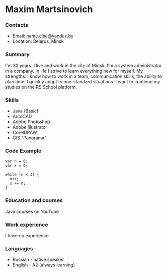 # Maxim Martsinovich

### Contacts
* Email: name.else@yandex.by
* Location: Belarus, Minsk

### Summary
I'm 30 years. I live and work in the city of Minsk. I'm a system administrator in a company. In life I strive to learn everything new for myself.
My strengths: I know how to work in a team, communication skills, the ability to plan time, I quickly adapt to non-standard situations.
I want to continue my studies on the RS School platform.

### Skills
* Java (Basic)
* AutoCAD
* Adobe Photoshop
* Adobe Illustrator
* CorelDRAW
* GIS "Panorama"

### Code Example

```
var n = 0;
var x = 0;

while (n < 3) {
  n++;
  x += n;
}
```
### Education and courses
Java courses on YouTube

### Work experience
I have no experience

### Languages
* Russian - native speaker
* English - A2 (always learning)

